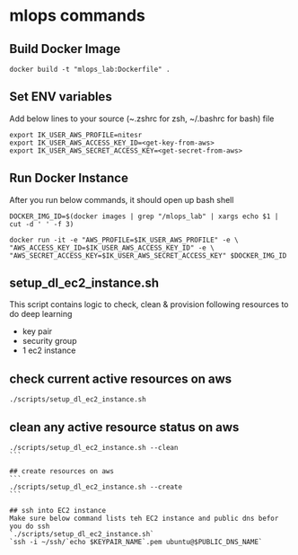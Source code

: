 # mlops commands

## Build Docker Image
```
docker build -t "mlops_lab:Dockerfile" .
```

## Set ENV variables
Add below lines to your source (~.zshrc for zsh, ~/.bashrc for bash) file
```
export IK_USER_AWS_PROFILE=nitesr
export IK_USER_AWS_ACCESS_KEY_ID=<get-key-from-aws>
export IK_USER_AWS_SECRET_ACCESS_KEY=<get-secret-from-aws>
```


## Run Docker Instance
After you run below commands, it should open up bash shell
```
DOCKER_IMG_ID=$(docker images | grep "/mlops_lab" | xargs echo $1 | cut -d ' ' -f 3)

docker run -it -e "AWS_PROFILE=$IK_USER_AWS_PROFILE" -e \
"AWS_ACCESS_KEY_ID=$IK_USER_AWS_ACCESS_KEY_ID" -e \
"AWS_SECRET_ACCESS_KEY=$IK_USER_AWS_SECRET_ACCESS_KEY" $DOCKER_IMG_ID
```

## setup_dl_ec2_instance.sh
This script contains logic to check, clean & provision following resources to do deep learning
- key pair
- security group
- 1 ec2 instance

## check current active resources on aws
```
./scripts/setup_dl_ec2_instance.sh
```

## clean any active resource status on aws
````
./scripts/setup_dl_ec2_instance.sh --clean
```

## create resources on aws
```
./scripts/setup_dl_ec2_instance.sh --create
```

## ssh into EC2 instance
Make sure below command lists teh EC2 instance and public dns befor you do ssh
`./scripts/setup_dl_ec2_instance.sh`
`ssh -i ~/ssh/`echo $KEYPAIR_NAME`.pem ubuntu@$PUBLIC_DNS_NAME`




